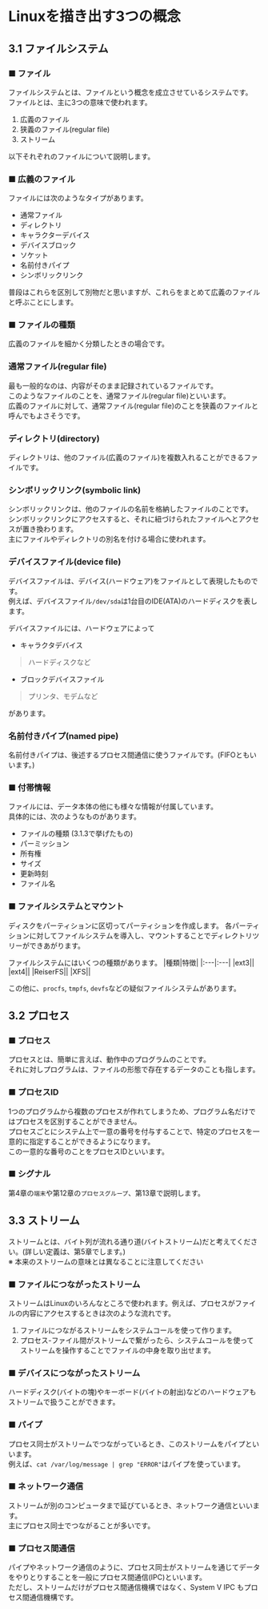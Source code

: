 # Linuxを描き出す3つの概念
## 3.1 ファイルシステム
### ■ ファイル
ファイルシステムとは、ファイルという概念を成立させているシステムです。  
ファイルとは、主に3つの意味で使われます。
1. 広義のファイル
2. 狭義のファイル(regular file)
3. ストリーム

以下それぞれのファイルについて説明します。
### ■ 広義のファイル
ファイルには次のようなタイプがあります。
- 通常ファイル
- ディレクトリ
- キャラクターデバイス
- デバイスブロック
- ソケット
- 名前付きパイプ
- シンボリックリンク
 
普段はこれらを区別して別物だと思いますが、これらをまとめて広義のファイルと呼ぶことにします。
### ■ ファイルの種類
広義のファイルを細かく分類したときの場合です。
### 通常ファイル(regular file)
最も一般的なのは、内容がそのまま記録されているファイルです。  
このようなファイルのことを、通常ファイル(regular file)といいます。  
広義のファイルに対して、通常ファイル(regular file)のことを狭義のファイルと呼んでもよさそうです。
### ディレクトリ(directory)
ディレクトリは、他のファイル(広義のファイル)を複数入れることができるファイルです。
### シンボリックリンク(symbolic link)
シンボリックリンクは、他のファイルの名前を格納したファイルのことです。  
シンボリックリンクにアクセスすると、それに紐づけられたファイルへとアクセスが置き換わります。  
主にファイルやディレクトリの別名を付ける場合に使われます。
### デバイスファイル(device file)
デバイスファイルは、デバイス(ハードウェア)をファイルとして表現したものです。  
例えば、デバイスファイル`/dev/sda`は1台目のIDE(ATA)のハードディスクを表します。  
  
デバイスファイルには、ハードウェアによって
- キャラクタデバイス
> ハードディスクなど
- ブロックデバイスファイル
> プリンタ、モデムなど

があります。
### 名前付きパイプ(named pipe)
名前付きパイプは、後述するプロセス間通信に使うファイルです。(FIFOともいいます。)

### ■ 付帯情報
ファイルには、データ本体の他にも様々な情報が付属しています。  
具体的には、次のようなものがあります。
- ファイルの種類 (3.1.3で挙げたもの)
- パーミッション
- 所有権
- サイズ
- 更新時刻
- ファイル名

### ■ ファイルシステムとマウント
ディスクをパーティションに区切ってパーティションを作成します。
各パーティションに対してファイルシステムを導入し、マウントすることでディレクトリツリーができあがります。  
  
ファイルシステムにはいくつの種類があります。
|種類|特徴|
|:---|:---|
|ext3||
|ext4||
|ReiserFS||
|XFS||

この他に、`procfs`, `tmpfs`, `devfs`などの疑似ファイルシステムがあります。
## 3.2 プロセス
### ■ プロセス
プロセスとは、簡単に言えば、動作中のプログラムのことです。  
それに対しプログラムは、ファイルの形態で存在するデータのことも指します。
### ■ プロセスID
1つのプログラムから複数のプロセスが作れてしまうため、プログラム名だけではプロセスを区別することができません。  
プロセスごとにシステム上で一意の番号を付与することで、特定のプロセスを一意的に指定することができるようになります。  
この一意的な番号のことをプロセスIDといいます。
### ■ シグナル
第4章の`端末`や第12章の`プロセスグループ`、第13章で説明します。

## 3.3 ストリーム
ストリームとは、バイト列が流れる通り道(バイトストリーム)だと考えてください。(詳しい定義は、第5章でします。)  
※ 本来のストリームの意味とは異なることに注意してください
### ■ ファイルにつながったストリーム
ストリームはLinuxのいろんなところで使われます。例えば、プロセスがファイルの内容にアクセスするときは次のような流れです。  
1. ファイルにつながるストリームをシステムコールを使って作ります。  
2. プロセス-ファイル間がストリームで繋がったら、システムコールを使ってストリームを操作することでファイルの中身を取り出せます。
### ■ デバイスにつながったストリーム
ハードディスク(バイトの塊)やキーボード(バイトの射出)などのハードウェアもストリームで扱うことができます。
### ■ パイプ
プロセス同士がストリームでつながっているとき、このストリームをパイプといいます。  
例えば、`cat /var/log/message | grep "ERROR"`はパイプを使っています。
### ■ ネットワーク通信
ストリームが別のコンピュータまで延びているとき、ネットワーク通信といいます。  
主にプロセス同士でつながることが多いです。
### ■ プロセス間通信
パイプやネットワーク通信のように、プロセス同士がストリームを通じてデータをやりとりすることを一般にプロセス間通信(IPC)といいます。  
ただし、ストリームだけがプロセス間通信機構ではなく、System V IPC もプロセス間通信機構です。
